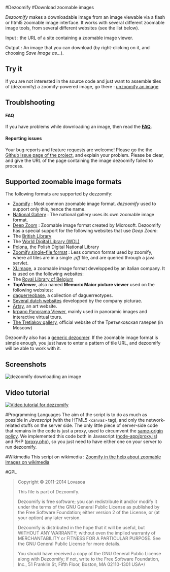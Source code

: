 #Dezoomify
#Download zoomable images

_Dezoomify_ makes a downloadable image from an image viewable via a flash or html5 zoomable image interface.
It works with several different zoomable image tools, from several different websites (see the list below).

Input : the URL of a site containing a zoomable image viewer.

Output : An image that you can download (by right-clicking on it, and choosing *Save Image as...*).

## Try it
If you are not interested in the source code and just want to assemble tiles of (dezoomify) a zoomify-powered image, go there : [unzoomify an image](http://ophir.lojkine.free.fr/dezoomify/dezoomify.html)

## Troublshooting
#### FAQ
If you have problems while downloading an image, then read the **[FAQ](https://github.com/lovasoa/dezoomify/wiki/Dezoomify-FAQ)**.
#### Reporting issues
Your bug reports and feature requests are welcome!
Please go the the [Github issue page of the project](https://github.com/lovasoa/dezoomify/issues),
and explain your problem.
Please be clear, and give the URL of the page containing the image dezoomify
failed to process.

## Supported zoomable image formats
The following formats are supported by dezzomify:
 * [Zoomify](http://www.zoomify.com/) : Most common zoomable image format. *dezoomify* used to support only this, hence the name.
 * [National Gallery](http://www.nationalgallery.org.uk/) : The national gallery uses its own zoomable image format.
 * [Deep Zoom](http://en.wikipedia.org/wiki/Deep_Zoom) : Zoomable image format created by Microsoft. Dezoomify has a special support for the following websites that use *Deep Zoom*:
  * The [British Library](http://www.bl.uk/)
  * The [World Digital Library (WDL)](http://www.wdl.org/fr/)
  * [Polona](http://polona.pl/), the Polish Digital National Library
 * [Zoomify single-file format](https://github.com/lovasoa/pff-extract/wiki/Zoomify-PFF-file-format-documentation) : Less common format used by zoomify, where all tiles are in a single *.pff* file, and are queried through a java servlet.
 * [XLimage](http://www.centrica.it/products/xlimage-2/), a zoomable image format developped by an italian company. It is used on the following websites:
  * The [Royal Library of Belgium](http://kbr.be/)
 * **TopViewer**, also named **Memorix Maior picture viewer** used on the following websites:
  * [daguerreobase](http://daguerreobase.org/en/), a collection of daguerreotypes.
  * [Several dutch websites](https://picturae.com/nl/website/websites-portfolio) developped by the company picturae.
 * [Artsy](https://www.artsy.net/), an art website.
 * [krpano Panorama Viewer](http://krpano.com), mainly used in panoramic images and interactive virtual tours.
 * [The Tretiakov gallery](http://www.tretyakovgallery.ru/en/), official website of the Третьяковская галерея (in Moscow)

Dezoomify also has a
[generic dezoomer](https://github.com/lovasoa/dezoomify/wiki/Dezoomify-FAQ#the-page-uses-an-image-viewer-that-is-not-supported-by-dezoomify-is-there-still-a-chance-).
If the zoomable image format is simple enough, you just have to enter a pattern of tile
URL, and dezoomify will be able to work with it.

## Screenshots
![dezoomify downloading an image](http://pix.toile-libre.org/upload/original/1460096698.gif)

## Video tutorial
[![Video tutorial for dezzomify](http://pix.toile-libre.org/upload/original/1460095793.png)](https://www.youtube.com/watch?v=RtyckiAE5Eo)

#Programming Languages
The aim of the script is to do as much as possible in _Javascript_ (with the HTML5 `<canvas>` tag), and only the network-related stuffs on the server side. The only little piece of server-side code that remains in the code is just a proxy, used to circumvent the [same-origin policy](https://developer.mozilla.org/en-US/docs/Web/Security/Same-origin_policy).
We implemented this code both in Javascript ([node-app/proxy.js](node-app/proxy.js)) and PHP ([proxy.php](proxy.php)), so you just need to have either one 
on your server to run dezoomify.

#Wikimedia
This script on wikimedia : [Zoomify in the help about zoomable Images on wikimedia](https://secure.wikimedia.org/wikipedia/commons/wiki/Help:Zoomable_images)

#GPL
> Copyright © 2011-2014 Lovasoa
>
>  This file is part of Dezoomify.
>
>  Dezoomify is free software; you can redistribute it and/or modify
>  it under the terms of the GNU General Public License as published by
>  the Free Software Foundation; either version 2 of the License, or
>  (at your option) any later version.
>
>  Dezoomify is distributed in the hope that it will be useful,
>  but WITHOUT ANY WARRANTY; without even the implied warranty of
>  MERCHANTABILITY or FITNESS FOR A PARTICULAR PURPOSE.  See the
>  GNU General Public License for more details.
>
>  You should have received a copy of the GNU General Public License
>  along with Dezoomify; if not, write to the Free Software
>  Foundation, Inc., 51 Franklin St, Fifth Floor, Boston, MA  02110-1301
>  USA*/
